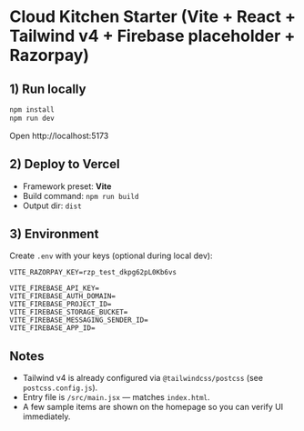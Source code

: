 # Cloud Kitchen Starter (Vite + React + Tailwind v4 + Firebase placeholder + Razorpay)

## 1) Run locally
```bash
npm install
npm run dev
```
Open http://localhost:5173

## 2) Deploy to Vercel
- Framework preset: **Vite**
- Build command: `npm run build`
- Output dir: `dist`

## 3) Environment
Create `.env` with your keys (optional during local dev):
```
VITE_RAZORPAY_KEY=rzp_test_dkpg62pL0Kb6vs

VITE_FIREBASE_API_KEY=
VITE_FIREBASE_AUTH_DOMAIN=
VITE_FIREBASE_PROJECT_ID=
VITE_FIREBASE_STORAGE_BUCKET=
VITE_FIREBASE_MESSAGING_SENDER_ID=
VITE_FIREBASE_APP_ID=
```

## Notes
- Tailwind v4 is already configured via `@tailwindcss/postcss` (see `postcss.config.js`).
- Entry file is `/src/main.jsx` — matches `index.html`.
- A few sample items are shown on the homepage so you can verify UI immediately.
